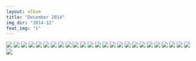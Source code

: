 ```yaml
---
layout: album
title: "December 2014"
img_dir: "2014-12"
feat_img: "1"
---
```


<img src="/resources/photos/2014-12/1.jpg">
<img src="/resources/photos/2014-12/2.jpg">
<img src="/resources/photos/2014-12/3.jpg">
<img src="/resources/photos/2014-12/4.jpg">
<img src="/resources/photos/2014-12/5.jpg">
<img src="/resources/photos/2014-12/6.jpg">
<img src="/resources/photos/2014-12/7.jpg">
<img class="col-2 first" src="/resources/photos/2014-12/8.jpg">
<img class="col-2 second" src="/resources/photos/2014-12/9.jpg">
<img src="/resources/photos/2014-12/10.jpg">
<img src="/resources/photos/2014-12/11.jpg">
<img class="col-2 first" src="/resources/photos/2014-12/12.jpg">
<img class="col-2 second" src="/resources/photos/2014-12/13.jpg">
<img src="/resources/photos/2014-12/14.jpg">
<img src="/resources/photos/2014-12/15.jpg">
<img src="/resources/photos/2014-12/16.jpg">
<img src="/resources/photos/2014-12/17.jpg">
<img src="/resources/photos/2014-12/18.jpg">
<img src="/resources/photos/2014-12/19.jpg">
<img src="/resources/photos/2014-12/20.jpg">
<img src="/resources/photos/2014-12/21.jpg">
<img src="/resources/photos/2014-12/22.jpg">
<img src="/resources/photos/2014-12/23.jpg">
<img src="/resources/photos/2014-12/24.jpg">

<img class="col-2 first" src="/resources/photos/2014-12/27.jpg">
<img class="col-2 second" src="/resources/photos/2014-12/28.jpg">

